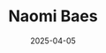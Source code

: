 ---
# Leave the homepage title empty to use the site title
title: "Naomi Baes"
date: 2025-04-05
type: landing

design:
  # Default section spacing
  spacing: "6rem"

sections:
  - block: resume-biography-3
    content:
      # Choose a user profile to display (a folder name within content/authors/)
      username: admin
      text: ""
      # Show a call-to-action button under your biography? (optional)
      button:
        text: CV
        url: uploads/resume.pdf
    design:
      css_class: dark
      background:
        color: black
        image:
          # Add your image background to assets/media/.
          filename: stacked-peaks.svg
          filters:
            brightness: 0.7
          size: cover
          position: center
          parallax: false
  - block: markdown
    content:
      title: 'Research Program'
      subtitle: ''
      text: |-
        My research investigates how concepts change meaning over time, with a focus on the mental health domain. With my PhD supervisors, I have developed a novel framework - **SIBling** - to model and measure lexical semantic change (LSC) along three dimensions that are typically overlooked by existing approaches, which treat semantic change as unitary.  
        - **SIBling:** A theoretical model that integrates insights from historical linguistics and psychology, reducing six established types of LSC into three core dimensions: **Sentiment, Intensity, and Breadth**. [Prototype paper](https://naomibaes.github.io/publication/journal-article_2024_acl_sibling/).
        - **SIB Toolkit:** A computational implementation of the framework that quantifies change along these dimensions, as well as related features: **salience** and **thematic content**.  
        - **LSC-Eval:** An evaluation pipeline designed to validate methods for detecting LSC. It (1) creates LLM-generated synthetic corpora simulating *kinds* of change, (2) tests detection methods in controlled experiments, and (3) identifies optimal approaches for dimensions and domains. [Prototype paper](https://naomibaes.github.io/publication/preprint_2025/) 
        - **Applications:** I apply this framework to trace the historical semantic evolution of mental health-related concepts (e.g., *autism*, *schizophrenia*), and to analyse related social and cultural dynamics such as **concept creep**, **pathologisation**, and **stigmatisation**.  
        This program contributes by:
        1. Proposing a multidimensional model of conceptual change (*SIBling*) grounded in psychological and linguistic theory.    
        2. Developing computational tools to operationalise and apply the framework across concepts and domains.  
        3. Establishing a principled evaluation framework (*LSC-Eval*) for testing LSC methods.  
        4. Demonstrating the value of *SIBling* through detailed case studies in the mental health domain.  
        5. Laying the groundwork for future extensions across domains (e.g., law, humanities) and languages.  

    design:
      columns: '1' 
  - block: collection
    id: papers
    content:
      title: Featured Publications
      filters:
        folders:
          - publication
        featured_only: true
    design:
      view: article-grid
      columns: 2
  - block: collection
    content:
      title: Relevant Publications
      text: ""
      filters:
        folders:
          - publication
        exclude_featured: false
    design:
      view: citation
  - block: collection
    id: talks
    content:
      title: Invited Talks
      filters:
        folders:
          - talks
        featured_only: true
    design:
      view: article-grid
      columns: 1
  - block: collection
    id: news
    content:
      title: Recent News
      subtitle: ''
      text: ''
      filters:
        folders:
          - news
        exclude_folders:
          - resources
        author: ""
        category: ""
        tag: ""
        exclude_featured: false
        exclude_future: false
        exclude_past: false
        publication_type: ""
      page_type: post
      count: 5
      offset: 0
      order: desc
    design:
      view: date-title-summary
      spacing:
        padding: [0, 0, 0, 0]

  - block: markdown
    content:
      title: Quick Updates
      text: |
        <div style="font-size: 1rem">

        - **July 21–24, 2025**: Accepted to present at *[IC2S2'25 Norrköping](https://www.ic2s2-2025.org/)*, the International Conference for Computational Social Science, on my frameworks for modelling, and evaluating methods for assessing, conceptual change: "SIBling" & "LSC-Eval" (Norrköping, Sweden).

        - New *corpus data* + *scripts* now publicly available — see [Resources](https://naomibaes.github.io/resources/) tab.

        - Committed my recent PhD paper to **[ACL 2025](https://2025.aclweb.org/)** - read our preprint [here](https://arxiv.org/abs/2503.08042)

        - Serving on the *[SEM 2025](https://www.aclweb.org/portal/content/14th-joint-conference-lexical-and-computational-semantics)* Program Committee, 14th Joint Conference on Lexical and Computational Semantics (co-located with EMNLP - Suzhou, China).

        </div>
    design:
      columns: 1
      css_class: mt-4

---